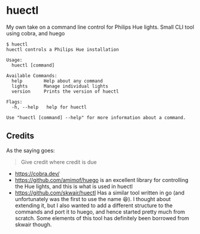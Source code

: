 # huectl
My own take on a command line control for Philips Hue lights. Small CLI tool using cobra, and huego

```shell
$ huectl 
huectl controls a Philips Hue installation

Usage:
  huectl [command]

Available Commands:
  help        Help about any command
  lights      Manage individual lights
  version     Prints the version of huectl

Flags:
  -h, --help   help for huectl

Use "huectl [command] --help" for more information about a command.
```
## Credits
As the saying goes:
> Give credit where credit is due

* https://cobra.dev/
* https://github.com/amimof/huego is an excellent library for controlling the Hue lights, and this is what is used in huectl 
* https://github.com/skwair/huectl Has a similar tool written in go (and unfortunately was the first to use the name :laughing:). I thought 
  about extending it, but I also wanted to add a different structure to the commands and port it to huego, and hence started pretty much from 
  scratch. Some elements of this tool has definitely been borrowed from skwair though.
